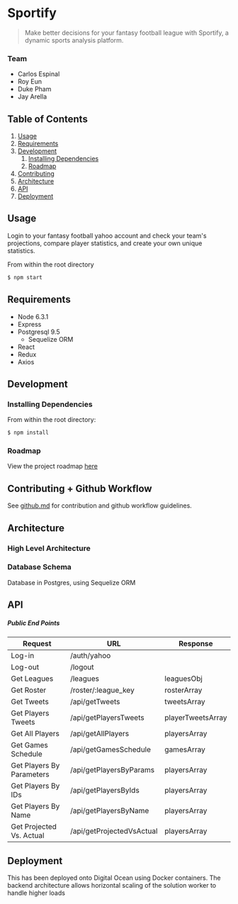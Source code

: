 # Sportify
> Make better decisions for your fantasy football league with Sportify, a dynamic sports analysis platform.

### Team
- Carlos Espinal
- Roy Eun
- Duke Pham
- Jay Arella

## Table of Contents
1. [Usage](#Usage)
1. [Requirements](#requirements)
1. [Development](#development)
    1. [Installing Dependencies](#installing-dependencies)
    1. [Roadmap](#roadmap)
1. [Contributing](#contributing)
1. [Architecture](#architecture)
1. [API](#api)
1. [Deployment](#deployment)

## Usage
Login to your fantasy football yahoo account and check your team's projections, compare player statistics, and create your own unique statistics.

From within the root directory
```sh
$ npm start
```

## Requirements
- Node 6.3.1
- Express
- Postgresql 9.5
  - Sequelize ORM
- React
- Redux
- Axios

## Development
### Installing Dependencies
From within the root directory:
```sh
$ npm install
```
### Roadmap
View the project roadmap [here](https://github.com/Dexterous-Rambutan/battle-code/issues)

## Contributing + Github Workflow
See [github.md](github.md) for contribution and github workflow guidelines.

## Architecture
### High Level Architecture
### Database Schema
Database in Postgres, using Sequelize ORM

## API
##### Public End Points
|Request|URL|Response|
|---|---|---|
|Log-in|/auth/yahoo|   |
|Log-out|/logout|   |
|Get Leagues|/leagues|leaguesObj|
|Get Roster|/roster/:league_key|rosterArray|
|Get Tweets|/api/getTweets|tweetsArray|
|Get Players Tweets|/api/getPlayersTweets|playerTweetsArray|
|Get All Players|/api/getAllPlayers|playersArray|
|Get Games Schedule|/api/getGamesSchedule|gamesArray
|Get Players By Parameters|/api/getPlayersByParams|playersArray|
|Get Players By IDs|/api/getPlayersByIds|playersArray|
|Get Players By Name|/api/getPlayersByName|playersArray|
|Get Projected Vs. Actual|/api/getProjectedVsActual|playersArray

## Deployment
This has been deployed onto Digital Ocean using Docker containers. The backend architecture allows horizontal scaling of the solution worker to handle higher loads
